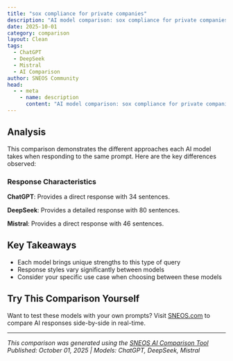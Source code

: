 ```yaml
---
title: "sox compliance for private companies"
description: "AI model comparison: sox compliance for private companies..."
date: 2025-10-01
category: comparison
layout: Clean
tags:
  - ChatGPT
  - DeepSeek
  - Mistral
  - AI Comparison
author: SNEOS Community
head:
  - - meta
    - name: description
      content: "AI model comparison: sox compliance for private companies..."
---
```


<ChatComparison
  title="sox compliance for private companies"
  prompt="sox compliance for private companies"
  :responses='{"ChatGPT": "SOX compliance refers to adherence to the Sarbanes-Oxley Act of 2002, a U.S. federal law enacted to protect investors from fraudulent financial reporting by corporations. The law sets requirements for financial practices and corporate governance.\n\n### SOX Compliance and Private Companies\n\n1. **Scope of SOX** \n - SOX primarily applies to publicly traded companies and their subsidiaries.\n - It mandates strict reforms to improve financial disclosures and prevent accounting fraud.\n - The Act is enforced by the Securities and Exchange Commission (SEC).\n\n2. **Private Companies and SOX** \n - Private companies are **not legally required** to comply with SOX because they do not have publicly traded securities.\n - However, many private companies adopt SOX-like controls voluntarily or due to:\n - Preparation for an initial public offering (IPO).\n - Pressure from investors, lenders, or other stakeholders.\n - Best practices for internal controls and governance.\n - Contracts with public companies or government agencies that may require compliance.\n\n3. **Why Private Companies Might Adopt SOX Controls** \n - Improve financial reporting accuracy and reliability.\n - Mitigate risk of fraud and errors.\n - Build investor confidence.\n - Transition more smoothly if going public.\n - Meet requirements from partners or financiers who expect these controls.\n\n4. **Key SOX Sections Relevant for Private Companies (if adopted)** \n - **Section 302:** Corporate responsibility for financial reports \u2013 involves management certification.\n - **Section 404:** Internal control assessment \u2013 management and auditors must assess and report on the effectiveness of internal controls.\n - **Section 409:** Real-time disclosure of material changes.\n\n5. **Implementing SOX-type Controls in Private Companies** \n - Establish strong internal controls over financial reporting (ICFR).\n - Document processes and controls clearly.\n - Perform regular internal audits.\n - Ensure segregation of duties.\n - Monitor and review financial data regularly.\n\n### Summary\n\n- Private companies **are not required** by law to comply with SOX.\n- Many voluntarily implement SOX controls to enhance governance, prepare for public offering, or satisfy external stakeholders.\n- Adoption can improve financial integrity, reduce risks, and support business growth.\n\nIf you want more specific guidance on implementing SOX-like controls in a private company, please let me know!", "DeepSeek": "Of course. This is an excellent and crucial topic for private company founders, executives, and investors.\n\nHere is a comprehensive breakdown of SOX compliance for private companies, covering what it is, why it matters even if not legally required, and how to approach it.\n\n### Executive Summary\n\nThe **Sarbanes-Oxley Act (SOX) of 2002** is a U.S. federal law that was enacted in response to major corporate accounting scandals (like Enron and WorldCom). Its primary goal is to protect investors by improving the accuracy and reliability of corporate disclosures.\n\n**The critical point for private companies:** **SOX compliance is not legally mandatory for privately held companies.** The law specifically applies to publicly traded companies in the United States.\n\nHowever, the principles and requirements of SOX have become a **de facto standard for financial \u0022best practices,\u0022** and many private companies find themselves needing to comply with parts of it for various strategic reasons.\n\n---\n\n### 1. When is SOX Compliance Required for a Private Company?\n\nWhile not required by law, a private company may be *effectively required* to comply with certain SOX provisions due to external pressures:\n\n* **Preparing for an IPO:** This is the most common driver. If a company plans to go public, it must be SOX-compliant. The process of building the necessary controls and procedures takes time (often 1-2 years), so starting early is essential.\n* **Debt Financing Requirements:** Banks or other lenders may require a certain level of internal control rigor as a condition for a large loan or line of credit. They may specifically request a **SOX 404-like** internal control report.\n* **Private Equity (PE) or Venture Capital (VC) Backing:** PE/VC firms often mandate portfolio companies to adopt SOX-like controls to protect their investment, improve governance, and make the company more attractive for a future sale or IPO.\n* **Merger \u0026 Acquisition (M\u0026A) Activity:** If a public company wants to acquire a private company, the acquirer will perform extensive due diligence. A private company with robust, SOX-ready controls is a much more attractive and less risky target, often commanding a higher valuation.\n* **Customer or Partner Requirements:** Large enterprise customers (especially public companies) may require their significant private vendors to demonstrate strong financial controls and security practices, often modeled on SOX.\n* **D\u0026O Insurance:** Having strong internal controls can help reduce Directors\u0027 and Officers\u0027 (D\u0026O) insurance premiums by demonstrating a lower risk profile.\n\n---\n\n### 2. Key SOX Provisions Relevant to Private Companies\n\nEven if not adopting the full law, private companies typically focus on a few core sections:\n\n#### **SOX Section 302: Corporate Responsibility for Financial Reports**\n* **What it is:** Requires CEOs and CFOs to personally certify the accuracy of financial reports.\n* **Private Company Application:**\n * Implement procedures so that the CEO/CFO can confidently sign off on quarterly and annual financial statements.\n * This involves establishing disclosure controls and procedures (DCPs) to ensure material information is reported to them.\n\n#### **SOX Section 404: Management Assessment of Internal Controls**\n* **What it is:** This is the most well-known and costly section. It requires management to annually assess and report on the effectiveness of internal controls over financial reporting (ICFR). For public companies, an external auditor must also attest to this assessment.\n* **Private Company Application (SOX 404 Lite):**\n * **Documentation:** Document key financial processes (e.g., revenue recognition, payroll, accounts payable).\n * **Identify Key Controls:** Identify the specific controls that mitigate the risk of a material misstatement in the financials.\n * **Test Controls:** Perform testing to ensure these key controls are operating effectively.\n * **Remediate Deficiencies:** Fix any gaps or weaknesses found during testing.\n\n#### **SOX Section 409: Real-Time Issuer Disclosures**\n* **What it is:** Requires public companies to disclose material changes in their financial condition or operations on a rapid basis (8-K filings).\n* **Private Company Application:** Implement systems and processes to identify material events quickly and have a protocol for communicating them to the board and major investors.\n\n---\n\n### 3. A Phased Approach to SOX Compliance for a Private Company\n\nTrying to implement everything at once is costly and disruptive. A phased, risk-based approach is recommended.\n\n**Phase 1: Scoping \u0026 Risk Assessment (The Foundation)**\n* **Secure Board/Management Buy-in:** Explain the strategic benefits (e.g., cleaner financials, reduced fraud risk, IPO readiness).\n* **Identify In-Scope Areas:** Focus on high-risk areas first. **Revenue Recognition** is almost always the top priority, followed by areas like cash, payroll, and inventory.\n* **Perform a Risk Assessment:** Identify what could go wrong in these key processes.\n* **Establish a Project Team:** Designate an internal owner (often the Controller or CFO) and consider hiring external SOX consultants if expertise is lacking.\n\n**Phase 2: Documentation**\n* **Process Narratives:** Write down, in plain English, how each key process works from start to finish.\n* **Flowcharts:** Create visual representations of the processes.\n* **Risk \u0026 Control Matrix (RCM):** This is the core document. It links:\n * The financial statement assertion (e.g., \u0022Revenue is recorded accurately\u0022).\n * The risk (\u0022Risk that revenue is recorded for a product not yet delivered\u0022).\n * The control that mitigates the risk (\u0022Monthly reconciliation of deferred revenue\u0022).\n * Who performs the control and how often.\n\n**Phase 3: Testing \u0026 Remediation**\n* **Test Design Effectiveness:** \u0022Is the control designed properly to prevent/detect an error?\u0022\n* **Test Operating Effectiveness:** \u0022Is the control actually working as designed over a period of time?\u0022 This involves pulling samples and checking evidence.\n* **Remediate Gaps:** If a control is missing or broken, develop and implement a fix. Re-test the control after the fix is in place.\n\n**Phase 4: Sustainability \u0026 Optimization**\n* **Ongoing Monitoring:** SOX is not a one-time project. Controls need to be monitored and re-tested periodically (at least annually).\n* **Automation:** Use technology to make controls more efficient and less prone to human error (e.g., automated system reconciliations, workflow approvals in an ERP).\n\n---\n\n### 4. Benefits of Voluntary SOX Compliance\n\n* **Stronger Internal Controls:** Reduces the risk of fraud, embezzlement, and financial misstatement.\n* **Cleaner and More Reliable Financials:** Improves the confidence of management, the board, and investors in the company\u0027s numbers.\n* **Operational Efficiency:** Documenting processes often reveals redundancies and inefficiencies that can be streamlined.\n* **Enhanced Company Culture:** Promotes a culture of accountability, discipline, and transparency.\n* **Increased Valuation:** A \u0022SOX-ready\u0022 company is de-risked and more attractive to acquirers and public market investors.\n\n### 5. Potential Challenges \u0026 Costs\n\n* **Cost:** Significant investment in internal time, and potentially external consultants and software.\n* **Resource Intensive:** Can divert key finance and IT staff from their day-to-day roles.\n* **Bureaucracy:** Can be perceived as adding unnecessary red tape and slowing down processes.\n* **Complexity:** Understanding the requirements and applying them correctly can be challenging.\n\n### Conclusion\n\nFor a private company with no outside pressure, full SOX compliance is optional. However, adopting its core principles\u2014particularly around **strong internal controls, financial discipline, and executive accountability**\u2014is a hallmark of a well-managed, scalable, and investable business.\n\nEven a \u0022SOX Lite\u0022 approach focused on the highest-risk areas can yield significant benefits, positioning the company for future growth, financing, or a successful exit.", "Mistral": "SOX (Sarbanes-Oxley Act) compliance is primarily focused on public companies, as it was enacted in response to corporate accounting scandals to protect shareholders and the general public from accounting errors and fraudulent practices in the enterprise. However, private companies can also benefit from adopting SOX-like practices to enhance their internal controls, financial reporting, and overall governance. Here are some key areas where private companies might consider implementing SOX-like compliance:\n\n### 1. **Internal Controls**\n - **Documentation**: Establish and document internal controls over financial reporting.\n - **Testing**: Regularly test and evaluate the effectiveness of these controls.\n - **Remediation**: Address any identified weaknesses or deficiencies promptly.\n\n### 2. **Financial Reporting**\n - **Accuracy**: Ensure that financial statements are accurate and reliable.\n - **Transparency**: Maintain transparency in financial reporting to build trust with stakeholders.\n - **Audits**: Conduct regular internal and external audits to verify the accuracy of financial statements.\n\n### 3. **Corporate Governance**\n - **Board of Directors**: Establish a strong and independent board of directors.\n - **Audit Committee**: Form an audit committee responsible for overseeing financial reporting and internal controls.\n - **Ethics and Compliance**: Implement a code of ethics and compliance programs to ensure ethical behavior and compliance with laws and regulations.\n\n### 4. **Whistleblower Protection**\n - **Policies**: Develop policies to protect whistleblowers who report fraudulent activities.\n - **Reporting Mechanisms**: Establish anonymous reporting mechanisms for employees to report concerns without fear of retaliation.\n\n### 5. **Risk Management**\n - **Identification**: Identify and assess risks that could impact financial reporting and operations.\n - **Mitigation**: Implement strategies to mitigate identified risks.\n - **Monitoring**: Continuously monitor and update risk management practices.\n\n### 6. **Documentation and Record-Keeping**\n - **Retention Policies**: Develop and enforce document retention policies.\n - **Access Controls**: Implement controls to ensure that only authorized personnel have access to sensitive financial information.\n\n### 7. **Training and Awareness**\n - **Employee Training**: Provide regular training to employees on internal controls, financial reporting, and ethical standards.\n - **Awareness Programs**: Conduct awareness programs to keep employees informed about compliance requirements and best practices.\n\n### 8. **Technology and Security**\n - **IT Controls**: Implement IT controls to protect financial data and systems.\n - **Cybersecurity**: Ensure robust cybersecurity measures to safeguard against data breaches and cyber threats.\n\n### Benefits of SOX-Like Compliance for Private Companies\n- **Improved Financial Integrity**: Enhances the accuracy and reliability of financial statements.\n- **Risk Mitigation**: Reduces the risk of financial misstatements and fraud.\n- **Investor Confidence**: Builds trust with investors and other stakeholders.\n- **Operational Efficiency**: Streamlines processes and improves operational efficiency.\n- **Regulatory Readiness**: Prepares the company for potential future regulatory requirements or public offerings.\n\n### Implementation Steps\n1. **Assessment**: Conduct a thorough assessment of current internal controls and financial reporting processes.\n2. **Planning**: Develop a comprehensive plan to implement SOX-like controls.\n3. **Execution**: Execute the plan, including training, documentation, and system upgrades.\n4. **Monitoring**: Continuously monitor and evaluate the effectiveness of the implemented controls.\n5. **Adjustment**: Make necessary adjustments based on monitoring results and changing regulatory environments.\n\nWhile private companies are not legally required to comply with SOX, adopting similar practices can significantly enhance their financial integrity, operational efficiency, and overall governance."}' 
  published-date="19:17"
/>

## Analysis

This comparison demonstrates the different approaches each AI model takes when responding to the same prompt. Here are the key differences observed:

### Response Characteristics

**ChatGPT**: Provides a direct response with 34 sentences. 

**DeepSeek**: Provides a detailed response with 80 sentences. 

**Mistral**: Provides a direct response with 46 sentences. 

## Key Takeaways

- Each model brings unique strengths to this type of query
- Response styles vary significantly between models
- Consider your specific use case when choosing between these models

## Try This Comparison Yourself

Want to test these models with your own prompts? Visit [SNEOS.com](https://sneos.com) to compare AI responses side-by-side in real-time.

---

*This comparison was generated using the [SNEOS AI Comparison Tool](https://sneos.com)*
*Published: October 01, 2025 | Models: ChatGPT, DeepSeek, Mistral*
